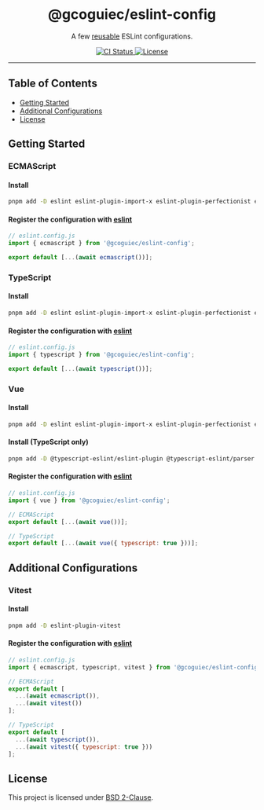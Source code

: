 <h1 align="center">@gcoguiec/eslint-config</h1>
<p align="center">
  A few <a href="https://eslint.org/docs/developer-guide/shareable-configs">reusable</a> ESLint configurations.
</p>
<p align="center">
  <a href="https://github.com/gcoguiec/eslint-config/actions/workflows/ci.yml">
    <img src="https://img.shields.io/github/actions/workflow/status/gcoguiec/eslint-config/ci.yml?branch=main&label=ci&style=flat-square" alt="CI Status"/>
  </a>
  <a href="https://github.com/gcoguiec/eslint-config/blob/main/LICENSE.md">
    <img src="https://img.shields.io/github/license/gcoguiec/eslint-config?style=flat-square&label=License"
         alt="License"/>
  </a>
</p>

<hr>

## Table of Contents

- [Getting Started](#getting-started)
- [Additional Configurations](#additional-configurations)
- [License](#license)

## Getting Started

### ECMAScript

#### Install

```bash
pnpm add -D eslint eslint-plugin-import-x eslint-plugin-perfectionist eslint-config-prettier @gcoguiec/eslint-config
```

#### Register the configuration with [eslint](https://eslint.org/)

```js
// eslint.config.js
import { ecmascript } from '@gcoguiec/eslint-config';

export default [...(await ecmascript())];
```

### TypeScript

#### Install

```bash
pnpm add -D eslint eslint-plugin-import-x eslint-plugin-perfectionist eslint-config-prettier @typescript-eslint/eslint-plugin @typescript-eslint/parser @gcoguiec/eslint-config
```

#### Register the configuration with [eslint](https://eslint.org/)

```js
// eslint.config.js
import { typescript } from '@gcoguiec/eslint-config';

export default [...(await typescript())];
```

### Vue

#### Install

```bash
pnpm add -D eslint eslint-plugin-import-x eslint-plugin-perfectionist eslint-config-prettier eslint-plugin-vue @gcoguiec/eslint-config
```

#### Install (TypeScript only)

```bash
pnpm add -D @typescript-eslint/eslint-plugin @typescript-eslint/parser
```

#### Register the configuration with [eslint](https://eslint.org/)

```js
// eslint.config.js
import { vue } from '@gcoguiec/eslint-config';

// ECMAScript
export default [...(await vue())];

// TypeScript
export default [...(await vue({ typescript: true }))];
```

## Additional Configurations

### Vitest

#### Install

```bash
pnpm add -D eslint-plugin-vitest
```

#### Register the configuration with [eslint](https://eslint.org/)

```js
// eslint.config.js
import { ecmascript, typescript, vitest } from '@gcoguiec/eslint-config';

// ECMAScript
export default [
  ...(await ecmascript()),
  ...(await vitest())
];

// TypeScript
export default [
  ...(await typescript()),
  ...(await vitest({ typescript: true }))
];
```

## License

This project is licensed under [BSD 2-Clause](https://spdx.org/licenses/BSD-2-Clause.html).
